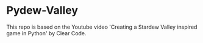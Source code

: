 # Pydew-Valley
This repo is based on the Youtube video 'Creating a Stardew Valley inspired game in Python' by Clear Code.
